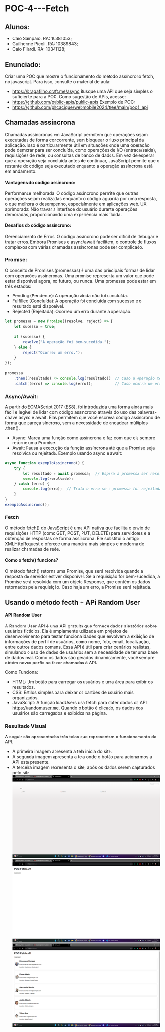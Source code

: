# POC-4---Fetch

## Alunos:
* Caio Sampaio. RA: 10381053;
* Guilherme Picoli. RA: 10389843;
* Caio Filardi. RA: 10341128;

## Enunciado:
Criar uma POC que mostre o funcionamento do método assíncrono fetch, no javascript.
Para isso, consulte o material de aula:
* https://bragafilho.craft.me/async
Busque uma API que seja simples o suficiente para a POC. Como sugestão de APIs, acesse:
* https://github.com/public-apis/public-apis
Exemplo de POC:
* https://github.com/phcacique/webmobile2024/tree/main/poc4_api

## Chamadas assíncrona
Chamadas assíncronas em JavaScript permitem que operações sejam executadas de forma concorrente, sem bloquear o fluxo principal da aplicação. Isso é particularmente útil em situações onde uma operação pode demorar para ser
concluída, como operações de I/O (entrada/saída), requisições de rede, ou consultas de banco de dados. Em vez de esperar que a operação seja concluída antes de continuar, JavaScript permite que o restante do código seja
executado enquanto a operação assíncrona está em andamento.

#### Vantagens do código assíncrono:
Performance melhorada: O código assíncrono permite que outras operações sejam realizadas enquanto o código aguarda por uma resposta, o que melhora o desempenho, especialmente em aplicações web.
UX aprimorada: Não travar a interface do usuário durante operações demoradas, proporcionando uma experiência mais fluida.
#### Desafios do código assíncrono:
Gerenciamento de Erros: O código assíncrono pode ser difícil de debugar e tratar erros. Embora Promises e async/await facilitem, o controle de fluxos complexos com várias chamadas assíncronas pode ser complicado.

### Promise: 
O conceito de Promises (promessas) é uma das principais formas de lidar com operações assíncronas. Uma promise representa um valor que pode estar disponível agora, no futuro, ou nunca. Uma promessa pode estar em três estados:
* Pending (Pendente): A operação ainda não foi concluída.
* Fulfilled (Concluída): A operação foi concluída com sucesso e o resultado está disponível.
* Rejected (Rejeitada): Ocorreu um erro durante a operação.

```javascript
let promessa = new Promise((resolve, reject) => {
    let sucesso = true;

    if (sucesso) {
        resolve("A operação foi bem-sucedida.");
    } else {
        reject("Ocorreu um erro.");
    }
});

promessa
    .then((resultado) => console.log(resultado))  // Caso a operação tenha sucesso
    .catch((erro) => console.log(erro));          // Caso ocorra um erro
```

### Async/Await:
A partir do ECMAScript 2017 (ES8), foi introduzida uma forma ainda mais fácil e legível de lidar com código assíncrono através do uso das palavras-chave async e await. Elas permitem que você escreva código assíncrono de forma que pareça síncrono, sem a necessidade de encadear múltiplos .then().

* Async: Marca uma função como assíncrona e faz com que ela sempre retorne uma Promise.
* Await: Pausa a execução da função assíncrona até que a Promise seja resolvida ou rejeitada.
Exemplo usando async e await:

```javascript
async function exemploAssincrono() {
    try {
        let resultado = await promessa;  // Espera a promessa ser resolvida
        console.log(resultado);
    } catch (erro) {
        console.log(erro);  // Trata o erro se a promessa for rejeitada
    }
}
exemploAssincrono();
```

### Fetch
O método fetch() do JavaScript é uma API nativa que facilita o envio de requisições HTTP (como GET, POST, PUT, DELETE) para servidores e a obtenção de respostas de forma assíncrona. Ele substitui o antigo XMLHttpRequest e oferece uma maneira mais simples e moderna de realizar chamadas de rede.
#### Como o fetch() funciona?
O método fetch() retorna uma Promise, que será resolvida quando a resposta do servidor estiver disponível. Se a requisição for bem-sucedida, a Promise será resolvida com um objeto Response, que contém os dados retornados pela requisição. Caso haja um erro, a Promise será rejeitada.

## Usando o método fecth + APi Random User
#### API Random User
A Random User API é uma API gratuita que fornece dados aleatórios sobre usuários fictícios. Ela é amplamente utilizada em projetos de desenvolvimento para testar funcionalidades que envolvem a exibição de informações de perfil de usuários, como nome, foto, email, localização, entre outros dados comuns.
Essa API é útil para criar cenários realistas, simulando o uso de dados de usuários sem a necessidade de ter uma base de dados real. Como os dados são gerados dinamicamente, você sempre obtém novos perfis ao fazer chamadas à API.

Como Funciona:
* HTML: Um botão para carregar os usuários e uma área para exibir os resultados.
* CSS: Estilos simples para deixar os cartões de usuário mais organizados.
* JavaScript: A função loadUsers usa fetch para obter dados da API https://randomuser.me.
Quando o botão é clicado, os dados dos usuários são carregados e exibidos na página.

### Resultado Visual
A seguir são apresentadas três telas que representam o funcionamento da API. 
* A primeira imagem apresenta a tela inicla do site.
* A segunda imagem apresenta a tela onde o botão para acionarmos a API está presente.
* A terceira imagem representa o site, após os dados serem capturados pelo site
![Tela Inicial](tela_inicial.png)
![Tela com o botão para capturar os dados dos usuários](botao_html.png)
![Tela após clicar o botão](dados_capturados.png)

